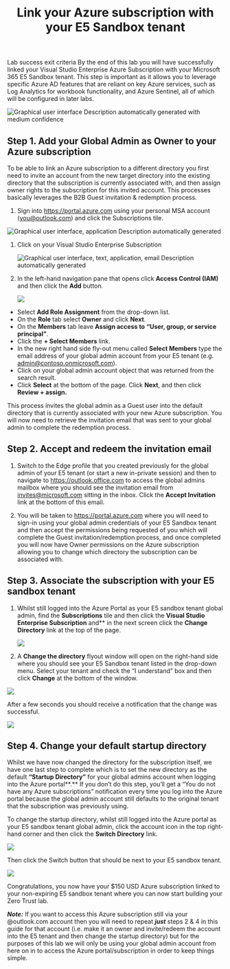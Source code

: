 ﻿---
id: linkazuresub
title: Link your Azure subscription with your E5 Sandbox tenant 
sidebar_label: Link Azure subscription
slug: /linkazuresub
---



Lab success exit criteria
By the end of this lab you will have successfully linked your Visual Studio Enterprise Azure Subscription with your Microsoft 365 E5 Sandbox tenant. This step is important as it allows you to leverage specific Azure AD features that are reliant on key Azure services, such as Log Analytics for workbook functionality, and Azure Sentinel, all of which will be configured in later labs. 

![Graphical user interface Description automatically generated with medium confidence](img/linkazuresub.001.png)
## Step 1. Add your Global Admin as Owner to your Azure subscription
To be able to link an Azure subscription to a different directory you first need to invite an account from the new target directory into the existing directory that the subscription is currently associated with, and then assign owner rights to the subscription for this invited account. This processes basically leverages the B2B Guest invitation & redemption process.

1. Sign into <https://portal.azure.com> using your personal MSA account (<you@outlook.com>) and click the Subscriptions tile.


![Graphical user interface, application Description automatically generated](img/linkazuresub.002.png)

1. Click on your Visual Studio Enterprise Subscription

   ![Graphical user interface, text, application, email Description automatically generated](img/linkazuresub.003.png)
1. In the left-hand navigation pane that opens click **Access Control (IAM)** and then click the **Add** button.

   ![](img/linkazuresub.004.png)
- Select **Add Role Assignment** from the drop-down list.
- On the **Role** tab select **Owner** and click **Next**. 
- On the **Members** tab leave **Assign access to** **“User, group, or service principal”**.
- Click the **+ Select Members** link.
- In the new right hand side fly-out menu called **Select Members** type the email address of your global admin account from your E5 tenant (e.g. <admin@contoso.onmicrosoft.com>).
- Click on your global admin account object that was returned from the search result.
- Click **Select** at the bottom of the page. Click **Next**, and then click **Review + assign.** 

This process invites the global admin as a Guest user into the default directory that is currently associated with your new Azure subscription. You will now need to retrieve the invitation email that was sent to your global admin to complete the redemption process.

## Step 2. Accept and redeem the invitation email
1. Switch to the Edge profile that you created previously for the global admin of your E5 tenant (or start a new in-private session) and then to navigate to <https://outlook.office.com> to access the global admins mailbox where you should see the invitation email from <invites@microsoft.com> sitting in the inbox. Click the **Accept Invitation** link at the bottom of this email.

1. You will be taken to <https://portal.azure.com> where you will need to sign-in using your global admin credentials of your E5 Sandbox tenant and then accept the permissions being requested of you which will complete the Guest invitation/redemption process, and once completed you will now have Owner permissions on the Azure subscription allowing you to change which directory the subscription can be associated with.

## Step 3. Associate the subscription with your E5 sandbox tenant
1. Whilst still logged into the Azure Portal as your E5 sandbox tenant global admin, find the **Subscriptions** tile and then click the **Visual Studio Enterprise Subscription** and** in the next screen click the **Change Directory** link at the top of the page.

   ![](img/linkazuresub.005.png)
1. A **Change the directory** flyout window will open on the right-hand side where you should see your E5 Sandbox tenant listed in the drop-down menu. Select your tenant and check the “I understand” box and then click **Change** at the bottom of the window.


![](img/linkazuresub.006.png)

After a few seconds you should receive a notification that the change was successful.

![](img/linkazuresub.007.png) 
## Step 4. Change your default startup directory
Whilst we have now changed the directory for the subscription itself, we have one last step to complete which is to set the new directory as the default **“Startup Directory”** for your global admins account when logging into the Azure portal**.** If you don’t do this step, you’ll get a “You do not have any Azure subscriptions” notification every time you log into the Azure portal because the global admin account still defaults to the original tenant that the subscription was previously using. 

To change the startup directory, whilst still logged into the Azure portal as your E5 sandbox tenant global admin, click the account icon in the top right-hand corner and then click the **Switch Directory** link.

![](img/linkazuresub.008.png)

Then click the Switch button that should be next to your E5 sandbox tenant.

![](img/linkazuresub.009.png)

Congratulations, you now have your $150 USD Azure subscription linked to your non-expiring E5 sandbox tenant where you can now start building your Zero Trust lab.

***Note:*** If you want to access this Azure subscription still via your @outlook.com account then you will need to repeat ***just*** steps 2 & 4 in this guide for that account (i.e. make it an owner and invite/redeem the account into the E5 tenant and then change the startup directory) but for the purposes of this lab we will only be using your global admin account from here on in to access the Azure portal/subscription in order to keep things simple.


